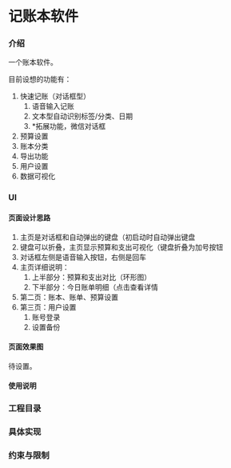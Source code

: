 # 记账本软件

### 介绍

一个账本软件。

目前设想的功能有：  
1. 快速记账（对话框型）
   1. 语音输入记账
   2. 文本型自动识别标签/分类、日期
   3. *拓展功能，微信对话框
2. 预算设置
3. 账本分类
4. 导出功能
5. 用户设置
6. 数据可视化

### UI
#### 页面设计思路
1. 主页是对话框和自动弹出的键盘（初启动时自动弹出键盘
2. 键盘可以折叠，主页显示预算和支出可视化（键盘折叠为加号按钮
3. 对话框左侧是语音输入按钮，右侧是回车
4. 主页详细说明：
   1. 上半部分：预算和支出对比（环形图）
   2. 下半部分：今日账单明细（点击查看详情
5. 第二页：账本、账单、预算设置
6. 第三页：用户设置
   1. 账号登录
   2. 设置备份

#### 页面效果图
待设置。
#### 使用说明

### 工程目录

### 具体实现

### 约束与限制